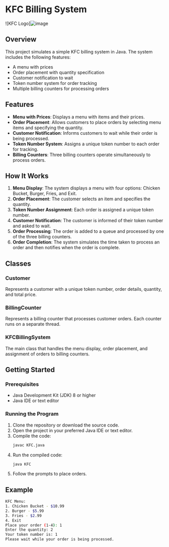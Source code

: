 # KFC Billing System

![KFC Logo]![image](https://github.com/user-attachments/assets/048cd416-604e-4c87-9576-943d386e3d12)


## Overview

This project simulates a simple KFC billing system in Java. The system includes the following features:
- A menu with prices
- Order placement with quantity specification
- Customer notification to wait
- Token number system for order tracking
- Multiple billing counters for processing orders

## Features

- **Menu with Prices**: Displays a menu with items and their prices.
- **Order Placement**: Allows customers to place orders by selecting menu items and specifying the quantity.
- **Customer Notification**: Informs customers to wait while their order is being processed.
- **Token Number System**: Assigns a unique token number to each order for tracking.
- **Billing Counters**: Three billing counters operate simultaneously to process orders.

## How It Works

1. **Menu Display**: The system displays a menu with four options: Chicken Bucket, Burger, Fries, and Exit.
2. **Order Placement**: The customer selects an item and specifies the quantity.
3. **Token Number Assignment**: Each order is assigned a unique token number.
4. **Customer Notification**: The customer is informed of their token number and asked to wait.
5. **Order Processing**: The order is added to a queue and processed by one of the three billing counters.
6. **Order Completion**: The system simulates the time taken to process an order and then notifies when the order is complete.

## Classes

### Customer

Represents a customer with a unique token number, order details, quantity, and total price.

### BillingCounter

Represents a billing counter that processes customer orders. Each counter runs on a separate thread.

### KFCBillingSystem

The main class that handles the menu display, order placement, and assignment of orders to billing counters.

## Getting Started

### Prerequisites

- Java Development Kit (JDK) 8 or higher
- Java IDE or text editor

### Running the Program

1. Clone the repository or download the source code.
2. Open the project in your preferred Java IDE or text editor.
3. Compile the code:
    ```sh
    javac KFC.java
    ```
4. Run the compiled code:
    ```sh
    java KFC
    ```
5. Follow the prompts to place orders.

## Example

```sh
KFC Menu:
1. Chicken Bucket - $10.99
2. Burger - $5.99
3. Fries - $2.99
4. Exit
Place your order (1-4): 1
Enter the quantity: 2
Your token number is: 1
Please wait while your order is being processed.
